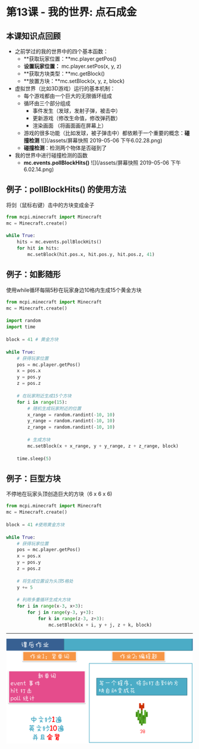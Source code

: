# 第13课 - 我的世界: 点石成金

## 本课知识点回顾

* 之前学过的我的世界中的四个基本函数：
    * **获取玩家位置：**mc.player.getPos()
    * **设置玩家位置：** mc.player.setPos(x, y, z)
    * **获取方块类型：**mc.getBlock()
    * **放置方块：**mc.setBlock(x, y, z, block)
* 虚拟世界（比如3D游戏）运行的基本机制：
    * 每个游戏都由一个巨大的无限循环组成
    * 循环由三个部分组成
        * 事件发生（发球，发射子弹，被击中）
        * 更新游戏（修改生命值，修改弹药数）
        * 渲染画面 （将画面画在屏幕上）
    * 游戏的很多功能（比如发球，被子弹击中）都依赖于一个重要的概念：**碰撞检测**
    ![](/assets/屏幕快照 2019-05-06 下午6.02.28.png)
    * **碰撞检测**：检测两个物体是否碰到了
* 我的世界中进行碰撞检测的函数
    * **mc.events.pollBlockHits()**
    ![](/assets/屏幕快照 2019-05-06 下午6.02.14.png)

## 例子：pollBlockHits() 的使用方法
将剑（鼠标右键）击中的方块变成金子

```python
from mcpi.minecraft import Minecraft
mc = Minecraft.create()

while True:
    hits = mc.events.pollBlockHits()
    for hit in hits:
        mc.setBlock(hit.pos.x, hit.pos.y, hit.pos.z, 41)
```

## 例子：如影随形
使用while循环每隔5秒在玩家身边10格内生成15个黄金方块


```python
from mcpi.minecraft import Minecraft
mc = Minecraft.create()

import random
import time

block = 41 # 黄金方块

while True:
    # 获得玩家位置
    pos = mc.player.getPos()
    x = pos.x
    y = pos.y
    z = pos.z

    # 在玩家附近生成15个方块
    for i in range(15):
        # 随机生成玩家附近的位置
        x_range = random.randint(-10, 10)
        y_range = random.randint(-10, 10)
        z_range = random.randint(-10, 10)

        # 生成方块
        mc.setBlock(x + x_range, y + y_range, z + z_range, block)

    time.sleep(5)


```

## 例子：巨型方块
不停地在玩家头顶创造巨大的方块（6 x 6 x 6)

```python
from mcpi.minecraft import Minecraft
mc = Minecraft.create()

block = 41 #使用黄金方块

while True:
    # 获得玩家位置
    pos = mc.player.getPos()
    x = pos.x
    y = pos.y
    z = pos.z

    # 将生成位置设为头顶5格处
    y += 5

    # 利用多重循环生成大方块
    for i in range(x-3, x+3):
        for j in range(y-3, y+3):
            for k in range(z-3, z+3):
                mc.setBlock(x + i, y + j, z + k, block)


```


---
![](/assets/hw_13.png)